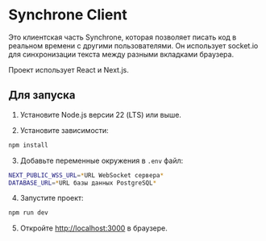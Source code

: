# Synchrone Client

Это клиентская часть Synchrone, которая позволяет писать код в реальном времени с другими пользователями. Он использует socket.io для синхронизации текста между разными вкладками браузера.

Проект использует React и Next.js.

## Для запуска

1. Установите Node.js версии 22 (LTS) или выше.

2. Установите зависимости:

```bash
npm install
```

3. Добавьте переменные окружения в `.env` файл:

```bash
NEXT_PUBLIC_WSS_URL=*URL WebSocket сервера*
DATABASE_URL=*URL базы данных PostgreSQL*
```

4. Запустите проект:

```bash
npm run dev
```

5. Откройте [http://localhost:3000](http://localhost:3000) в браузере.
